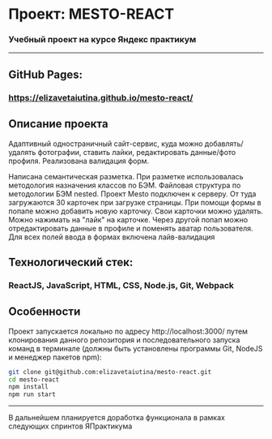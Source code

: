 # Проект: MESTO-REACT

### Учебный проект на курсе Яндекс практикум

---

## GitHub Pages:

### https://elizavetaiutina.github.io/mesto-react/

## Описание проекта

Адаптивный одностраничный сайт-сервис, куда можно добавлять/удалять фотографии, ставить лайки, редактировать данные/фото профиля. 
Реализована валидация форм.

Написана семантическая разметка.
При разметке использовалась методология назначения классов по БЭМ. 
Файловая структура по методологии БЭМ nested.
Проект Mesto подключен к серверу. От туда загружаются 30 карточек при загрузке страницы. При помощи формы в попапе можно добавить новую карточку. Свои карточки можно удалять. Можно нажимать на "лайк" на карточке. Через другой попап можно отредактировать данные в профиле и поменять аватар пользователя. 
Для всех полей ввода в формах включена лайв-валидация

## Технологический стек: 

### ReactJS, JavaScript, HTML, CSS, Node.js, Git, Webpack


## Особенности
  Проект запускается локально по адресу http://localhost:3000/ путем клонирования данного репозитория и 
  последовательного запуска команд в терминале (должны быть установлены программы Git, NodeJS и менеджер пакетов npm):

```bash
git clone git@github.com:elizavetaiutina/mesto-react.git
cd mesto-react
npm install
npm run start
```
---

В дальнейшем планируется доработка функционала в рамках следующих спринтов ЯПрактикума

